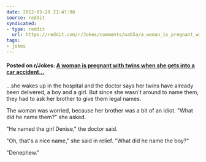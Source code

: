 ```yaml
---
date: 2012-05-29 21:47:08
source: reddit
syndicated:
- type: reddit
  url: https://reddit.com/r/Jokes/comments/uab5a/a_woman_is_pregnant_with_twins_when_she_gets_into/
tags:
- jokes
---
```


#### Posted on r/Jokes: [A woman is pregnant with twins when she gets into a car accident...](https://reddit.com/r/Jokes/comments/uab5a/a_woman_is_pregnant_with_twins_when_she_gets_into/)

...she wakes up in the hospital and the doctor says her twins have already been delivered, a boy and a girl. But since she wasn't around to name them, they had to ask her brother to give them legal names.

The woman was worried, because her brother was a bit of an idiot. "What did he name them?" she asked.

"He named the girl Denise," the doctor said.

"Oh, that's a nice name," she said in relief. "What did he name the boy?"

"Denephew."
